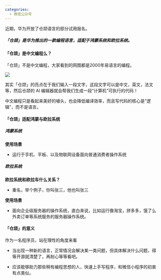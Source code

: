 ```yaml
---
categories:
  - 微信公众号
---
```


近期，华为开放了仓颉语言的部分试用报名。

##### 「仓颉」是华为推出的一款编程语言，适配于鸿蒙系统和欧拉系统。

#### **「仓颉」是中文编程么？**
「仓颉」不是中文编程，大家看到的网图都是2000年易语言的编程。

![](https://gitee.com/cjyzwg/img/raw/master/202203251653722.png)


其实「仓颉」的亮点在于我们输入一段文字，这段文字可以是中文，英文，法文等，然后仓颉的 AI 编辑器就会帮我们生成一段“计算机”可执行的代码！  

中文编程只是看起来美好的噱头，也会降低编译效率，而且写代码的核心是“逻辑”，而不是语言。  





#### **「仓颉」适配鸿蒙与欧拉系统**

##### 鸿蒙系统

**使用场景**

- 运行于手机、平板、以及物联网设备面向普通消费者操作系统


##### 欧拉系统

**欧拉系统和欧拉车什么关系？**

- 重名，举个例子，你叫张三，他也叫张三

**使用场景**

- 面向企业级服务器的操作系统，直白来说，比如运行像淘宝，拼多多，饿了么外卖订单等系统服务的服务器操作系统。

#### **「仓颉」的意义**

作为一名程序员，站在理性的角度来看

- 当出现一种新的语言，正常情况会解决某一类问题，但具体解决什么问题，得等开源就清楚了，再耐心等等看吧。

- 应该能够助力那些稍有编程思想的人，快速上手写程序，和微信小程序的初衷有点类似。




